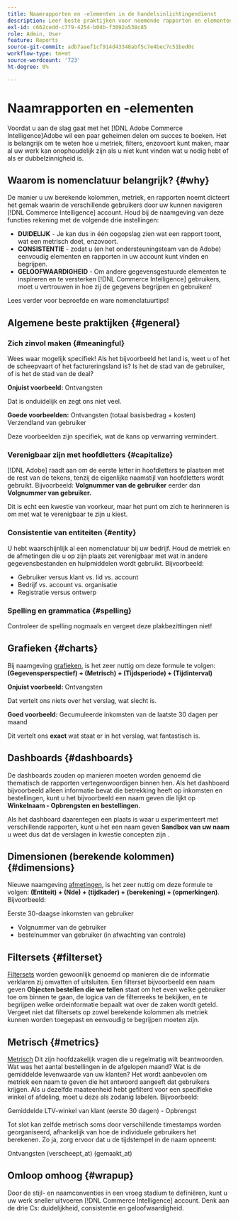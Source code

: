 ```yaml
---
title: Naamrapporten en -elementen in de handelsinlichtingendienst
description: Leer beste praktijken voor noemende rapporten en elementen in [!DNL Commerce Intelligence].
exl-id: c662cedd-c779-4254-b04b-f3092a538c85
role: Admin, User
feature: Reports
source-git-commit: adb7aaef1cf914d43348abf5c7e4bec7c51bed0c
workflow-type: tm+mt
source-wordcount: '723'
ht-degree: 0%

---
```


# Naamrapporten en -elementen

Voordat u aan de slag gaat met het [!DNL Adobe Commerce Intelligence]Adobe wil een paar geheimen delen om succes te boeken. Het is belangrijk om te weten hoe u metriek, filters, enzovoort kunt maken, maar al uw werk kan onophoudelijk zijn als u niet kunt vinden wat u nodig hebt of als er dubbelzinnigheid is.

## Waarom is nomenclatuur belangrijk? {#why}

De manier u uw berekende kolommen, metriek, en rapporten noemt dicteert het gemak waarin de verschillende gebruikers door uw kunnen navigeren [!DNL Commerce Intelligence] account. Houd bij de naamgeving van deze functies rekening met de volgende drie instellingen:

* **DUIDELIJK** - Je kan dus in één oogopslag zien wat een rapport toont, wat een metrisch doet, enzovoort.
* **CONSISTENTIE** - zodat u (en het ondersteuningsteam van de Adobe) eenvoudig elementen en rapporten in uw account kunt vinden en begrijpen.
* **GELOOFWAARDIGHEID** - Om andere gegevensgestuurde elementen te inspireren en te versterken [!DNL Commerce Intelligence] gebruikers, moet u vertrouwen in hoe zij de gegevens begrijpen en gebruiken!

Lees verder voor beproefde en ware nomenclatuurtips!

## Algemene beste praktijken {#general}

### Zich zinvol maken {#meaningful}

Wees waar mogelijk specifiek! Als het bijvoorbeeld het land is, weet u of het de scheepvaart of het factureringsland is? Is het de stad van de gebruiker, of is het de stad van de deal?

**Onjuist voorbeeld:**
Ontvangsten

Dat is onduidelijk en zegt ons niet veel.

**Goede voorbeelden:**
Ontvangsten (totaal basisbedrag + kosten) Verzendland van gebruiker

Deze voorbeelden zijn specifiek, wat de kans op verwarring vermindert.

### Verenigbaar zijn met hoofdletters {#capitalize}

[!DNL Adobe] raadt aan om de eerste letter in hoofdletters te plaatsen met de rest van de tekens, tenzij de eigenlijke naamstijl van hoofdletters wordt gebruikt. Bijvoorbeeld: **Volgnummer van de gebruiker** eerder dan **Volgnummer van gebruiker.**

Dit is echt een kwestie van voorkeur, maar het punt om zich te herinneren is om met wat te verenigbaar te zijn u kiest.

### Consistentie van entiteiten {#entity}

U hebt waarschijnlijk al een nomenclatuur bij uw bedrijf. Houd de metriek en de afmetingen die u op zijn plaats zet verenigbaar met wat in andere gegevensbestanden en hulpmiddelen wordt gebruikt. Bijvoorbeeld:

* Gebruiker versus klant vs. lid vs. account
* Bedrijf vs. account vs. organisatie
* Registratie versus ontwerp

### Spelling en grammatica {#spelling}

Controleer de spelling nogmaals en vergeet deze plakbezittingen niet!

## Grafieken {#charts}

Bij naamgeving [grafieken](../tutorials/using-visual-report-builder.md), is het zeer nuttig om deze formule te volgen: **(Gegevensperspectief) + (Metrisch) + (Tijdsperiode) + (Tijdinterval)**

**Onjuist voorbeeld:**
Ontvangsten

Dat vertelt ons niets over het verslag, wat slecht is.

**Goed voorbeeld:**
Gecumuleerde inkomsten van de laatste 30 dagen per maand

Dit vertelt ons **exact** wat staat er in het verslag, wat fantastisch is.

## Dashboards {#dashboards}

De dashboards zouden op manieren moeten worden genoemd die thematisch de rapporten vertegenwoordigen binnen hen. Als het dashboard bijvoorbeeld alleen informatie bevat die betrekking heeft op inkomsten en bestellingen, kunt u het bijvoorbeeld een naam geven die lijkt op **Winkelnaam - Opbrengsten en bestellingen.**

Als het dashboard daarentegen een plaats is waar u experimenteert met verschillende rapporten, kunt u het een naam geven **Sandbox van uw naam** u weet dus dat de verslagen in kwestie concepten zijn .

## Dimensionen (berekende kolommen) {#dimensions}

Nieuwe naamgeving [afmetingen](../data-analyst/data-warehouse-mgr/creating-calculated-columns.md), is het zeer nuttig om deze formule te volgen: **(Entiteit) + (Nde) + (tijdkader) + (berekening) + (opmerkingen)**. Bijvoorbeeld:

Eerste 30-daagse inkomsten van gebruiker
* Volgnummer van de gebruiker
* bestelnummer van gebruiker (in afwachting van controle)

## Filtersets {#filterset}

[Filtersets](../data-user/reports/ess-manage-data-filters.md) worden gewoonlijk genoemd op manieren die de informatie verklaren zij omvatten of uitsluiten. Een filterset bijvoorbeeld een naam geven **Objecten bestellen die we tellen** staat om het even welke gebruiker toe om binnen te gaan, de logica van de filterreeks te bekijken, en te begrijpen welke ordeinformatie bepaalt wat over de zaken wordt geteld. Vergeet niet dat filtersets op zowel berekende kolommen als metriek kunnen worden toegepast en eenvoudig te begrijpen moeten zijn.

## Metrisch {#metrics}

[Metrisch](../data-user/reports/ess-manage-data-metrics.md) Dit zijn hoofdzakelijk vragen die u regelmatig wilt beantwoorden. Wat was het aantal bestellingen in de afgelopen maand? Wat is de gemiddelde levenwaarde van uw klanten? Het wordt aanbevolen om metriek een naam te geven die het antwoord aangeeft dat gebruikers krijgen. Als u dezelfde maateenheid hebt gefilterd voor een specifieke winkel of afdeling, moet u deze als zodanig labelen. Bijvoorbeeld:

Gemiddelde LTV-winkel van klant (eerste 30 dagen) - Opbrengst

Tot slot kan zelfde metrisch soms door verschillende timestamps worden georganiseerd, afhankelijk van hoe de individuele gebruikers het berekenen. Zo ja, zorg ervoor dat u de tijdstempel in de naam opneemt:

Ontvangsten (verscheept\_at) (gemaakt\_at)

## Omloop omhoog {#wrapup}

Door de stijl- en naamconventies in een vroeg stadium te definiëren, kunt u uw werk sneller uitvoeren [!DNL Commerce Intelligence] account. Denk aan de drie Cs: duidelijkheid, consistentie en geloofwaardigheid.
